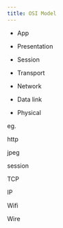 ```yaml
---
title: OSI Model
--- 
```



* App

* Presentation 

* Session 


* Transport 

* Network 


* Data link

* Physical


eg.

http

jpeg

session 

TCP 

IP

Wifi

Wire 

